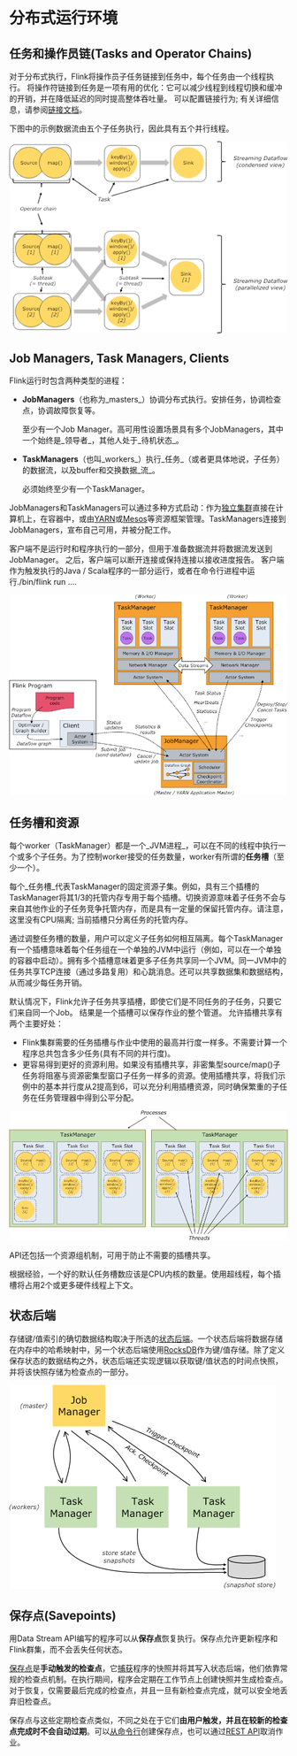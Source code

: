 # 分布式运行环境

## 任务和操作员链\(Tasks and Operator Chains\)

对于分布式执行，Flink将操作员子任务链接到任务中，每个任务由一个线程执行。 将操作符链接到任务是一项有用的优化：它可以减少线程到线程切换和缓冲的开销，并在降低延迟的同时提高整体吞吐量。 可以配置链接行为; 有关详细信息，请参阅[链接文档](https://ci.apache.org/projects/flink/flink-docs-release-1.7/dev/stream/operators/#task-chaining-and-resource-groups)。

下图中的示例数据流由五个子任务执行，因此具有五个并行线程。

![](../.gitbook/assets/image%20%2819%29.png)

## Job Managers, Task Managers, Clients

Flink运行时包含两种类型的进程：

* **JobManagers**（也称为_masters_）协调分布式执行。安排任务，协调检查点，协调故障恢复等。

  至少有一个Job Manager。高可用性设置场景具有多个JobManagers，其中一个始终是_领导者_，其他人处于_待机状态_。

* **TaskManagers**（也叫_workers_）执行_任务_（或者更具体地说，子任务）的数据流，以及buffer和交换数据_流_。

  必须始终至少有一个TaskManager。

JobManagers和TaskManagers可以通过多种方式启动：作为[独立集群](https://ci.apache.org/projects/flink/flink-docs-release-1.7/ops/deployment/cluster_setup.html)直接在计算机上，在容器中，或由[YARN](https://ci.apache.org/projects/flink/flink-docs-release-1.7/ops/deployment/yarn_setup.html)或[Mesos](https://ci.apache.org/projects/flink/flink-docs-release-1.7/ops/deployment/mesos.html)等资源框架管理。TaskManagers连接到JobManagers，宣布自己可用，并被分配工作。

客户端不是运行时和程序执行的一部分，但用于准备数据流并将数据流发送到JobManager。 之后，客户端可以断开连接或保持连接以接收进度报告。 客户端作为触发执行的Java / Scala程序的一部分运行，或者在命令行进程中运行./bin/flink run ....

![](../.gitbook/assets/image%20%285%29.png)

## 任务槽和资源

每个worker（TaskManager）都是一个_JVM进程_，可以在不同的线程中执行一个或多个子任务。为了控制worker接受的任务数量，worker有所谓的**任务槽**（至少一个）。

每个_任务槽_代表TaskManager的固定资源子集。例如，具有三个插槽的TaskManager将其1/3的托管内存专用于每个插槽。切换资源意味着子任务不会与来自其他作业的子任务竞争托管内存，而是具有一定量的保留托管内存。请注意，这里没有CPU隔离; 当前插槽只分离任务的托管内存。

通过调整任务槽的数量，用户可以定义子任务如何相互隔离。每个TaskManager有一个插槽意味着每个任务组在一个单独的JVM中运行（例如，可以在一个单独的容器中启动）。拥有多个插槽意味着更多子任务共享同一个JVM。同一JVM中的任务共享TCP连接（通过多路复用）和心跳消息。还可以共享数据集和数据结构，从而减少每任务开销。

默认情况下，Flink允许子任务共享插槽，即使它们是不同任务的子任务，只要它们来自同一个Job。 结果是一个插槽可以保存作业的整个管道。 允许插槽共享有两个主要好处：

* Flink集群需要的任务插槽与作业中使用的最高并行度一样多。不需要计算一个程序总共包含多少任务\(具有不同的并行度\)。
* 更容易得到更好的资源利用。如果没有插槽共享，非密集型source/map\(\)子任务将阻塞与资源密集型窗口子任务一样多的资源。使用插槽共享，将我们示例中的基本并行度从2提高到6，可以充分利用插槽资源，同时确保繁重的子任务在任务管理器中得到公平分配。

![](../.gitbook/assets/image%20%287%29.png)

API还包括一个资源组机制，可用于防止不需要的插槽共享。

根据经验，一个好的默认任务槽数应该是CPU内核的数量。使用超线程，每个插槽将占用2个或更多硬件线程上下文。

## 状态后端

存储键/值索引的确切数据结构取决于所选的[状态后端](https://ci.apache.org/projects/flink/flink-docs-release-1.7/ops/state/state_backends.html)。一个状态后端将数据存储在内存中的哈希映射中，另一个状态后端使用[RocksDB](http://rocksdb.org/)作为键/值存储。除了定义保存状态的数据结构之外，状态后端还实现逻辑以获取键/值状态的时间点快照，并将该快照存储为检查点的一部分。

![](../.gitbook/assets/image%20%2825%29.png)

## 保存点\(Savepoints\)

用Data Stream API编写的程序可以从**保存点**恢复执行。保存点允许更新程序和Flink群集，而不会丢失任何状态。

[保存点](https://ci.apache.org/projects/flink/flink-docs-release-1.7/ops/state/savepoints.html)是**手动触发的检查点**，它[捕获](https://ci.apache.org/projects/flink/flink-docs-release-1.7/ops/state/savepoints.html)程序的快照并将其写入状态后端，他们依靠常规的检查点机制。在执行期间，程序会定期在工作节点上创建快照并生成检查点。对于恢复，仅需要最后完成的检查点，并且一旦有新检查点完成，就可以安全地丢弃旧检查点。

保存点与这些定期检查点类似，不同之处在于它们**由用户触发，**并且在较新的检查点完成时**不会自动过期**。可以[从命令行](https://ci.apache.org/projects/flink/flink-docs-release-1.7/ops/cli.html#savepoints)创建保存点，也可以通过[REST API](https://ci.apache.org/projects/flink/flink-docs-release-1.7/monitoring/rest_api.html#cancel-job-with-savepoint)取消作业。

